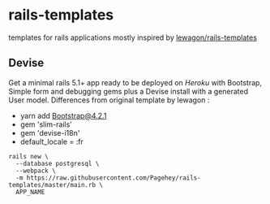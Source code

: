 # rails-templates
templates for rails applications mostly inspired by [lewagon/rails-templates](https://github.com/lewagon/rails-templates)

## Devise
Get a minimal rails 5.1+ app ready to be deployed on *Heroku* with Bootstrap, Simple form and debugging gems plus a Devise install with a generated User model.
Differences from original template by lewagon : 
- yarn add Bootstrap@4.2.1
- gem 'slim-rails'
- gem 'devise-i18n'
- default_locale = :fr

```
rails new \
  --database postgresql \
  --webpack \
  -m https://raw.githubusercontent.com/Pagehey/rails-templates/master/main.rb \
  APP_NAME
  ```
